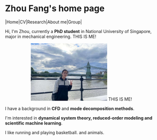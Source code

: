 # Zhou Fang's home page

|Home|CV|Research|About me|Group|

Hi, I'm Zhou, currently a **PhD student** in National University of Singapore, major in mechanical engineering. THIS IS ME!

<p align="center" width="100%">
    <img title="aboutme" alt="A pic of me" src="/figs/aboutme.jpg" width="50%"> 
    THIS IS ME!
</p>



I have a background in **CFD** and **mode decomposition methods**.

I'm interested in **dynamical system theory, reduced-order modeling and scientific machine learning**.

I like running and playing basketball. and animals.

